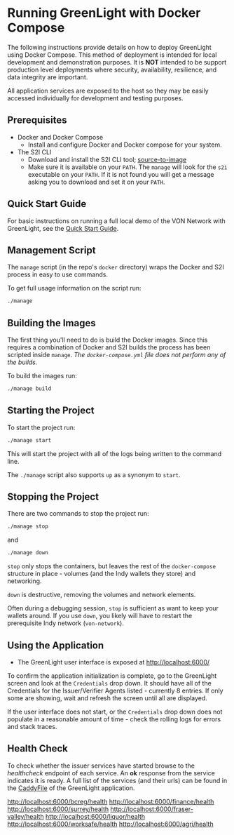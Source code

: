 # Running GreenLight with Docker Compose

The following instructions provide details on how to deploy GreenLight using Docker Compose.  This method of deployment is intended for local development and demonstration purposes.  It is **NOT** intended to be support production level deployments where security, availability, resilience, and data integrity are important.

All application services are exposed to the host so they may be easily accessed individually for development and testing purposes.

## Prerequisites

* Docker and Docker Compose
  * Install and configure Docker and Docker compose for your system.
* The S2I CLI
  * Download and install the S2I CLI tool; [source-to-image](https://github.com/openshift/source-to-image)
  * Make sure it is available on your `PATH`.  The `manage` will look for the `s2i` executable on your `PATH`.  If it is not found you will get a message asking you to download and set it on your `PATH`.

## Quick Start Guide

For basic instructions on running a full local demo of the VON Network with GreenLight, see the [Quick Start Guide](VONQuickStartGuide.md).

## Management Script

The `manage` script (in the repo's `docker` directory) wraps the Docker and S2I process in easy to use commands.

To get full usage information on the script run:

```sh
./manage
```

## Building the Images

The first thing you'll need to do is build the Docker images.  Since this requires a combination of Docker and S2I builds the process has been scripted inside `manage`.  _The `docker-compose.yml` file does not perform any of the builds._

To build the images run:
```sh
./manage build
```

## Starting the Project

To start the project run:

```sh
./manage start
```

This will start the project with all of the logs being written to the command line.

The `./manage` script also supports `up` as a synonym to `start`.

## Stopping the Project

There are two commands to stop the project run:

```sh
./manage stop
```
and

```sh
./manage down
```

`stop` only stops the containers, but leaves the rest of the `docker-compose` structure in place - volumes (and the Indy wallets they store) and networking.

`down` is destructive, removing the volumes and network elements.

Often during a debugging session, `stop` is sufficient as want to keep your wallets around. If you use `down`, you likely will have to restart the prerequisite Indy network (`von-network`).

## Using the Application

* The GreenLight user interface is exposed at [http://localhost:6000/](http://localhost:6000/)

To confirm the application initialization is complete, go to the GreenLight screen and look at the `Credentials` drop down. It should have all of the Credentials for the Issuer/Verifier Agents listed - currently 8 entries. If only some are showing, wait and refresh the screen until all are displayed.

If the user interface does not start, or the `Credentials` drop down does not populate in a reasonable amount of time - check the rolling logs for errors and stack traces.

## Health Check

To check whether the issuer services have started browse to the *healthcheck* endpoint of each service.  An **ok** response from the service indicates it is ready.  A full list of the services (and their urls) can be found in the [CaddyFile](https://github.com/bcgov/greenlight/blob/master/caddy/Caddyfile) of the GreenLight application.

[http://localhost:6000/bcreg/health](http://localhost:6000/bcreg/health)
[http://localhost:6000/finance/health](http://localhost:6000/finance/health)
[http://localhost:6000/surrey/health](http://localhost:6000/surrey/health)
[http://localhost:6000/fraser-valley/health](http://localhost:6000/fraser-valley/health)
[http://localhost:6000/liquor/health](http://localhost:6000/liquor/health)
[http://localhost:6000/worksafe/health](http://localhost:6000/worksafe/health)
[http://localhost:6000/agri/health](http://localhost:6000/agri/health)